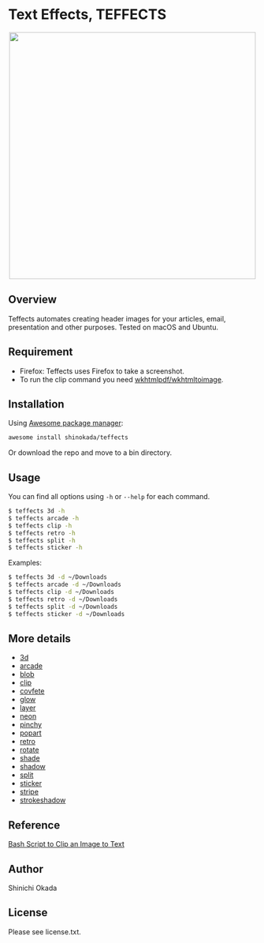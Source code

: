 # Text Effects, TEFFECTS

<p align="center">
<img width="500" src="https://raw.githubusercontent.com/shinokada/teffects/main/images/teffects.png" />

## Overview

Teffects automates creating header images for your articles, email, presentation and other purposes. Tested on macOS and Ubuntu.

## Requirement

- Firefox: Teffects uses Firefox to take a screenshot.
- To run the clip command you need [wkhtmlpdf/wkhtmltoimage](https://wkhtmltopdf.org/downloads.html).

## Installation

Using [Awesome package manager](https://github.com/shinokada/awesome):

```sh
awesome install shinokada/teffects
```

Or download the repo and move to a bin directory.

## Usage

You can find all options using `-h` or `--help` for each command.

```sh
$ teffects 3d -h
$ teffects arcade -h
$ teffects clip -h
$ teffects retro -h
$ teffects split -h
$ teffects sticker -h
```

Examples:

```sh
$ teffects 3d -d ~/Downloads
$ teffects arcade -d ~/Downloads
$ teffects clip -d ~/Downloads
$ teffects retro -d ~/Downloads
$ teffects split -d ~/Downloads
$ teffects sticker -d ~/Downloads
```

## More details

- [3d](https://github.com/shinokada/teffects/blob/master/docs/3d.md)
- [arcade](https://github.com/shinokada/teffects/blob/master/docs/arcade.md)
- [blob](https://github.com/shinokada/teffects/blob/master/docs/blob.md)
- [clip](https://github.com/shinokada/teffects/blob/master/docs/clip.md)
- [covfete](https://github.com/shinokada/teffects/blob/master/docs/covfete.md)
- [glow](https://github.com/shinokada/teffects/blob/master/docs/glow.md)
- [layer](https://github.com/shinokada/teffects/blob/master/docs/layer.md)
- [neon](https://github.com/shinokada/teffects/blob/master/docs/neon.md)
- [pinchy](https://github.com/shinokada/teffects/blob/master/docs/pinchy.md)
- [popart](https://github.com/shinokada/teffects/blob/master/docs/popart.md)
- [retro](https://github.com/shinokada/teffects/blob/master/docs/retro.md)
- [rotate](https://github.com/shinokada/teffects/blob/master/docs/rotate.md)
- [shade](https://github.com/shinokada/teffects/blob/master/docs/shade.md)
- [shadow](https://github.com/shinokada/teffects/blob/master/docs/shadow.md)
- [split](https://github.com/shinokada/teffects/blob/master/docs/split.md)
- [sticker](https://github.com/shinokada/teffects/blob/master/docs/sticker.md)
- [stripe](https://github.com/shinokada/teffects/blob/master/docs/stripe.md)
- [strokeshadow](https://github.com/shinokada/teffects/blob/master/docs/strokeshadow.md)

## Reference

[Bash Script to Clip an Image to Text](https://medium.com/mkdir-awesome/bash-script-to-clip-an-image-to-text-8adab80a7dfa)

## Author

Shinichi Okada

## License

Please see license.txt.
